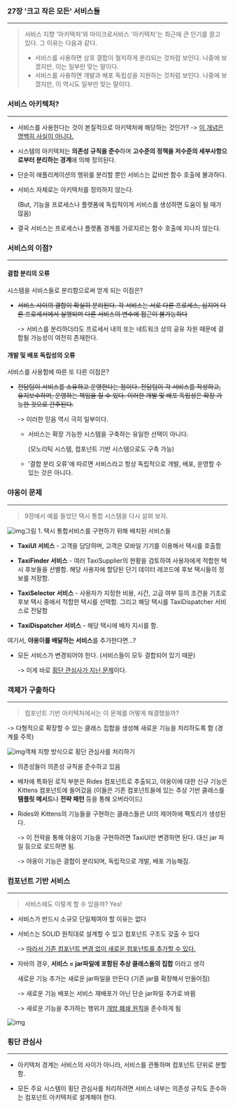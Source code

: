 ### 27장 '크고 작은 모든' 서비스들

-----

>  서비스 지향 '아키텍처'와 마이크로서비스 '아키텍처'는 최근에 큰 인기를 끌고 있다. 그 이유는 다음과 같다.
>
> - 서비스를 사용하면 상호 결합이 철저하게 분리되는 것처럼 보인다.  나중에 보겠지만, 이는 일부만 맞는 말이다.
> - 서비스를 사용하면 개발과 배포 독립성을 지원하는 것처럼 보인다. 나중에 보겠지만, 이 역시도 일부만 맞는 말이다.



### 서비스 아키텍처?

-----

- 서비스를 사용한다는 것이 본질적으로 아키텍처에 해당하는 것인가? -> <u>이 개념은 명백히 사실이 아니다.</u>

- 시스템의 아키텍처는 <B>의존성 규칙을 준수</B>하며 <B>고수준의 정책을 저수준의 세부사항으로부터 분리하는 경계</B>에 의해 정의된다.

- 단순히 애플리케이션의 행위를 분리할 뿐인 서비스는 값비싼 함수 호출에 불과하다.

- 서비스 자체로는 아키텍처를 정의하지 않는다.

  (But, 기능을 프로세스나 플랫폼에 독립적이게 서비스를 생성하면 도움이 될 때가 많음)

- 결국 서비스는 프로세스나 플랫폼 경계를 가로지르는 함수 호출에 지나지 않는다.



### 서비스의 이점?

-----

#### 결합 분리의 오류

시스템을 서비스들로 분리함으로써 얻게 되는 이점은?

- ~~서비스 사이의 결합이 확실히 분리된다. 각 서비스는 서로 다른 프로세스, 심지어 다른 프로세서에서 실행되며 다른 서비스의 변수에 접근이 불가능하다~~

  ->  서비스를 분리하더라도 프로세서 내의 또는 네트워크 상의 공유 자원 때문에 결합될 가능성이 여전히 존재한다.

#### 개발 및 배포 독립성의 오류

서비스를 사용함에 따른 또 다른 이점은?

- ~~전담팀이 서비스를 소유하고 운영한다는 점이다. 전담팀이 각 서비스를 작성하고, 유지보수하며, 운영하는 책임을 질 수 있다. 이러한 개발 및 배포 독립성은 확장 가능한 것으로 간주된다.~~

  ->  이러한 믿음 역시 극히 일부이다.

  - 서비스는 확장 가능한 시스템을 구축하는 유일한 선택이 아니다.

    (모노리틱 시스템, 컴포넌트 기반 시스템으로도 구축 가능)

  - '결합 분리 오류'에 따르면 서비스라고 항상 독립적으로 개발, 배포, 운영할 수 있는 것은 아니다.

    

### 야옹이 문제

-----

> 9장에서 예를 들었던 택시 통합 시스템을 다시 살펴 보자.

![img](https://blog.kakaocdn.net/dn/cSvjIy/btqB9W9PMwe/wk6Bm1q4xo8VdVlip9owM1/img.png)그림 1. 택시 통합서비스를 구현하기 위해 배치된 서비스들

- <B>TaxiUI 서비스</B> - 고객을 담당하며, 고객은 모바일 기기를 이용해서 택시를 호출함

- <B>TaxiFinder 서비스</B> - 여러  TaxiSupplier의 현황을 검토하여 사용자에게 적합한 택시 후보들을 선별함.  해당 사용자에 할당된 단기 데이터 레코드에 후보 택시들의 정보를 저장함.
- <B>TaxiSelector 서비스</B> - 사용자가 지정한 비용, 시간, 고급 여부 등의 조건을 기초로 후보 택시 중에서 적합한 택시를 선택함. 그리고 해당 택시를 TaxiDispatcher 서비스로 전달함
- <B>TaxiDispatcher 서비스</B> - 해당 택시에 배차 지시를 함.



여기서, <B>야옹이를 배달하는 서비스</B>를 추가한다면...?

- 모든 서비스가 변경되어야 한다. (서비스들이 모두 결합되어 있기 때문)

  -> 이게 바로 <u>횡단 관심사가 지닌 문제</u>이다.



### 객체가 구출하다

-----

> 컴포넌트 기반 아키텍처에서는 이 문제를 어떻게 해결했을까?

-> 다형적으로 확장할 수 있는 클래스 집합을 생성해 새로운 기능을 처리하도록 함 (경계를 주목)

![img](https://blog.kakaocdn.net/dn/mKJIe/btqCdgk3Ngi/5zjKeXV4dxo7csw7Jxzxnk/img.png)객체 지향 방식으로 횡단 관심사를 처리하기

- 의존성들이 의존성 규칙을 준수하고 있음

- 배차에 특화된 로직 부분은 Rides 컴포넌트로 추출되고, 야옹이에 대한 신규 기능은 Kittens 컴포넌트에 들어갔음 (이들은 기존 컴포넌트들에 있는 추상 기반 클래스를 <B>템플릿 메서드</B>나 <B>전략 패턴</B> 등을 통해 오버라이드)

- Rides와 Kittens의 기능들을 구현하는 클래스들은 UI의 제어하에 팩토리가 생성된다.

  -> 이 전략을 통해 야옹이 기능을 구현하려면 TaxiUI만 변경하면 된다. 대신 jar 파일 등으로 로드하면 됨.

  -> 야옹이 기능은 결합이 분리되며, 독립적으로 개발, 배포 가능해짐.



### 컴포넌트 기반 서비스

-----

>  서비스에도 이렇게 할 수 있을까? Yes!

- 서비스가 반드시 소규모 단일체여야 할 이유는 없다

- 서비스는 SOLID 원칙대로 설계할 수 있고 컴포넌트 구조도 갖출 수 있다

  -> <u>따라서 기존 컴포넌트 변경 없이 새로운 컴포넌트를 추가할 수 있다.</u>

- 자바의 경우, <B>서비스 = jar파일에 포함된 추상 클래스들의 집합</B> 이라고 생각

  새로운 기능 추가는 새로운 jar파일을 만든다 (기존 jar를 확장해서 만들어짐)

  -> 새로운 기능 배포는 서비스 재배포가 아닌 단순 jar파일 추가로 바뀜

  -> 새로운 기능을 추가하는 행위가 <u>개방 폐쇄 원칙</u>을 준수하게 됨

![img](https://blog.kakaocdn.net/dn/brZDck/btqCbgfwXeV/czHS2hZuDXRMnp6D9StqnK/img.png)



### 횡단 관심사

-----

- 아키텍처 경계는 서비스의 사이가 아니라, 서비스를 관통하며 컴포넌트 단위로 분할함.

- 모든 주요 시스템이 횡단 관심사를 처리하려면 서비스 내부는 의존성 규칙도 준수하는 컴포넌트 아키텍처로 설계해야 한다.